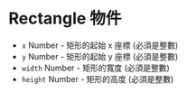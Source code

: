 # Rectangle 物件

* `x` Number - 矩形的起始 x 座標 (必須是整數)
* `y` Number - 矩形的起始 y 座標 (必須是整數)
* `width` Number - 矩形的寬度 (必須是整數)
* `height` Number - 矩形的高度 (必須是整數)